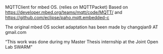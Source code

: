 MQTTClient for mbed OS. (relies on MQTTPacket)
Based on https://developer.mbed.org/teams/mqtt/code/MQTT/ and https://github.com/eclipse/paho.mqtt.embedded-c

The original mbed OS socket adaptation has been made by changqian9 AT gmail.com

“This work was done during my Master Thesis internship at the Joint Open Lab SWARM”
